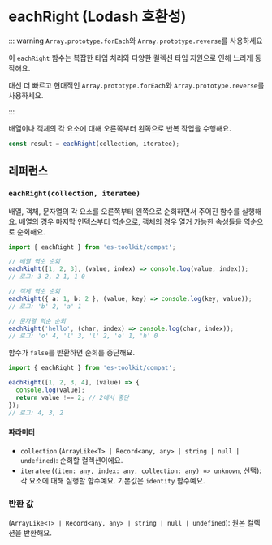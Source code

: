# eachRight (Lodash 호환성)

::: warning `Array.prototype.forEach`와 `Array.prototype.reverse`를 사용하세요

이 `eachRight` 함수는 복잡한 타입 처리와 다양한 컬렉션 타입 지원으로 인해 느리게 동작해요.

대신 더 빠르고 현대적인 `Array.prototype.forEach`와 `Array.prototype.reverse`를 사용하세요.

:::

배열이나 객체의 각 요소에 대해 오른쪽부터 왼쪽으로 반복 작업을 수행해요.

```typescript
const result = eachRight(collection, iteratee);
```

## 레퍼런스

### `eachRight(collection, iteratee)`

배열, 객체, 문자열의 각 요소를 오른쪽부터 왼쪽으로 순회하면서 주어진 함수를 실행해요. 배열의 경우 마지막 인덱스부터 역순으로, 객체의 경우 열거 가능한 속성들을 역순으로 순회해요.

```typescript
import { eachRight } from 'es-toolkit/compat';

// 배열 역순 순회
eachRight([1, 2, 3], (value, index) => console.log(value, index));
// 로그: 3 2, 2 1, 1 0

// 객체 역순 순회
eachRight({ a: 1, b: 2 }, (value, key) => console.log(key, value));
// 로그: 'b' 2, 'a' 1

// 문자열 역순 순회
eachRight('hello', (char, index) => console.log(char, index));
// 로그: 'o' 4, 'l' 3, 'l' 2, 'e' 1, 'h' 0
```

함수가 `false`를 반환하면 순회를 중단해요.

```typescript
import { eachRight } from 'es-toolkit/compat';

eachRight([1, 2, 3, 4], (value) => {
  console.log(value);
  return value !== 2; // 2에서 중단
});
// 로그: 4, 3, 2
```

#### 파라미터

- `collection` (`ArrayLike<T> | Record<any, any> | string | null | undefined`): 순회할 컬렉션이에요.
- `iteratee` (`(item: any, index: any, collection: any) => unknown`, 선택): 각 요소에 대해 실행할 함수예요. 기본값은 `identity` 함수예요.

### 반환 값

(`ArrayLike<T> | Record<any, any> | string | null | undefined`): 원본 컬렉션을 반환해요.